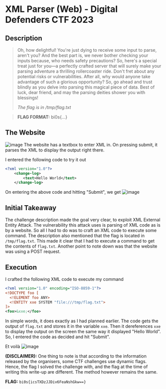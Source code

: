 # XML Parser (Web) - Digital Defenders CTF 2023

## Description
> Oh, how delightful! You're just dying to receive some input to parse, aren't you? And the best part is, we never bother checking your inputs because, who needs safety precautions? So, here's a special treat just for you—a perfectly crafted server that will surely make your parsing adventure a thrilling rollercoaster ride. Don't fret about any potential risks or vulnerabilities. After all, why would anyone take advantage of such a glorious opportunity? So, go ahead and trust blindly as you delve into parsing this magical piece of data. Best of luck, dear friend, and may the parsing deities shower you with blessings!
>
> _The flag is in /tmp/flag.txt_

> **FLAG FORMAT:** bi0s{...}

## The Website
![image](https://github.com/ghost-1608/CTF-Write-Ups/assets/64543976/f9c9e84f-63ba-4be0-8333-8e1e31f37610)
The website has a textbox to enter XML in. On pressing submit, it parses the XML to display the output right there.

I entered the following code to try it out
```XML
<?xml version="1.0"?>
    <change-log>
        <text>Hello World</text>
    </change-log>
```
  
On entering the above code and hitting "Submit", we get
![image](https://github.com/ghost-1608/CTF-Write-Ups/assets/64543976/1db85083-9519-449d-aa0d-44fe988761da)

## Initial Takeaway
The challenge description made the goal very clear, to exploit XML External Entity Attack. The vulnerability this attack uses is parsing of XML code as is by a website.
So all I had to do was to craft an XML code to execute some command. The description also mentioned that the flag is located in `/tmp/flag.txt`. This made it clear that I had to execute a command to get the contents of `flag.txt`.
Another point to note down was that the website was using a POST request.

## Execution
I crafted the following XML code to execute my command
```XML
<?xml version="1.0" encoding="ISO-8859-1"?>
<!DOCTYPE foo [
  <!ELEMENT foo ANY>
  <!ENTITY xxe SYSTEM "file:///tmp/flag.txt">
]>
<foo>&xxe;</foo>
```
In simple words, it does exactly as I had planned earlier. The code gets the output of `flag.txt` and stores it in the variable `xxe`. Then it dereferences `xxe` to display the output on the screen the same way it displayed "Hello World".
So, I entered the code as decided and hit "Submit".
  
Et voilà
![image](https://github.com/ghost-1608/CTF-Write-Ups/assets/64543976/d5140bbf-57de-4d60-a24e-0930192cc8ea)

**(DISCLAIMER):** One thing to note is that according to the information released by the organisers, some CTF challenges use dynamic flags. Hence, the flag I solved the challenge with, and the flag at the time of writing this write-up are different.
The method however remains the same.

**FLAG:** `bi0s{icsTXDzJJDiv6FeaNshGkw==}`
